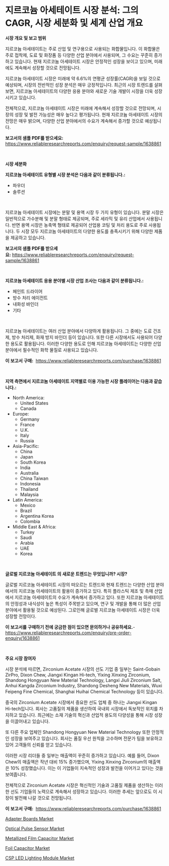 <p><h1>지르코늄 아세테이트 시장 분석: 그의 CAGR, 시장 세분화 및 세계 산업 개요</h1></p><p><strong>시장 개요 및 보고 범위</strong></p>
<p><p>지르코늄 아세테이트는 주로 산업 및 연구용으로 사용되는 화합물입니다. 이 화합물은 주로 접착제, 도료 및 화장품 등 다양한 산업 분야에서 사용되며, 그 수요는 꾸준히 증가하고 있습니다. 현재 지르코늄 아세테이트 시장은 안정적인 성장을 보이고 있으며, 미래에도 계속해서 성장할 것으로 전망됩니다. </p><p>지르코늄 아세테이트 시장은 미래에 약 6.6%의 연평균 성장률(CAGR)을 보일 것으로 예상되며, 시장의 전반적인 성장 분석은 매우 긍정적입니다. 최근의 시장 트렌드를 살펴보면, 지르코늄 아세테이트의 다양한 응용 분야와 새로운 기술 개발이 시장을 더욱 성장시키고 있습니다.</p><p>전체적으로, 지르코늄 아세테이트 시장은 미래에 계속해서 성장할 것으로 전망되며, 시장의 성장 및 발전 가능성은 매우 높다고 평가됩니다. 현재 지르코늄 아세테이트 시장의 전망은 매우 밝으며, 다양한 산업 분야에서의 수요가 계속해서 증가할 것으로 예상됩니다.</p></p>
<p><strong>보고서의 샘플 PDF를 받으세요:</strong> <a href="https://www.reliableresearchreports.com/enquiry/request-sample/1638861">https://www.reliableresearchreports.com/enquiry/request-sample/1638861</a></p>
<p>&nbsp;</p>
<p><strong>시장 세분화</strong></p>
<p><strong>지르코늄 아세테이트 유형별 시장 분석은 다음과 같이 분류됩니다.:</strong></p>
<p><ul><li>파우더</li><li>솔루션</li></ul></p>
<p>&nbsp;</p>
<p><p>지르코늄 아세테이트 시장에는 분말 및 용액 시장 두 가지 유형이 있습니다. 분말 시장은 일반적으로 가수분해 및 분말 형태로 제공되며, 주로 세라믹 및 유리 산업에서 사용됩니다. 반면 용액 시장은 농축액 형태로 제공되어 산업용 코팅 및 처리 용도로 주로 사용됩니다. 두 시장 모두 지르코늄 아세테이트의 다양한 용도를 충족시키기 위해 다양한 제품을 제공하고 있습니다.</p></p>
<p><strong>보고서의 샘플 PDF를 받으세요:</strong>&nbsp;<a href="https://www.reliableresearchreports.com/enquiry/request-sample/1638861">https://www.reliableresearchreports.com/enquiry/request-sample/1638861</a></p>
<p>&nbsp;</p>
<p><strong> 지르코늄 아세테이트 응용 분야별 시장 산업 조사는 다음과 같이 분류됩니다.:</strong></p>
<p><ul><li>페인트 드라이어</li><li>방수 처리 에이전트</li><li>내화성 바인더</li><li>기타</li></ul></p>
<p>&nbsp;</p>
<p><p>지르코늄 아세테이트는 여러 산업 분야에서 다양하게 활용됩니다. 그 중에는 도료 건조제, 방수 처리제, 화재 방지 바인더 등이 있습니다. 또한 다른 시장에서도 사용되어 다양한 용도로 활용됩니다. 이러한 다양한 용도로 인해 지르코늄 아세테이트는 다양한 산업 분야에서 필수적인 화학 물질로 사용되고 있습니다.</p></p>
<p><strong>이 보고서 구매:</strong>&nbsp; <a href="https://www.reliableresearchreports.com/purchase/1638861">https://www.reliableresearchreports.com/purchase/1638861</a></p>
<p>&nbsp;</p>
<p><strong>지역 측면에서 지르코늄 아세테이트 지역별로 이용 가능한 시장 플레이어는 다음과 같습니다.:</strong></p>
<p><ul>
    <li>
        North America:
        <ul>
            <li>United States</li>
            <li>Canada</li>
        </ul>
    </li>
    <li>
        Europe:
        <ul>
            <li>Germany</li>
            <li>France</li>
            <li>U.K.</li>
            <li>Italy</li>
            <li>Russia</li>
        </ul>
    </li>
    <li>
        Asia-Pacific:
        <ul>
            <li>China</li>
            <li>Japan</li>
            <li>South Korea</li>
            <li>India</li>
            <li>Australia</li>
            <li>China Taiwan</li>
            <li>Indonesia</li>
            <li>Thailand</li>
            <li>Malaysia</li>
        </ul>
    </li>
    <li>
        Latin America:
        <ul>
            <li>Mexico</li>
            <li>Brazil</li>
            <li>Argentina Korea</li>
            <li>Colombia</li>
        </ul>
    </li>
    <li>
        Middle East & Africa:
        <ul>
            <li>Turkey</li>
            <li>Saudi</li>
            <li>Arabia</li>
            <li>UAE</li>
            <li>Korea</li>
        </ul>
    </li>
    </ul></p>
<p>&nbsp;</p>
<p><strong>글로벌 지르코늄 아세테이트 의 새로운 트렌드는 무엇입니까? 시장?</strong></p>
<p><p>글로벌 지르코늄 아세테이트 시장의 떠오르는 트렌드와 현재 트렌드는 다양한 산업 분야에서의 지르코늄 아세테이트의 활용이 증가하고 있다. 특히 플라스틱 제조 및 촉매 산업에서 지르코늄 아세테이트의 수요가 계속해서 증가하고 있다. 또한 지르코늄 아세테이트의 안정성과 내식성이 높은 특성이 주목받고 있으며, 연구 및 개발을 통해 더 많은 산업 분야에서 활용될 것으로 예상된다. 그로인해 글로벌 지르코늄 아세테이트 시장은 더욱 성장할 전망이다.</p></p>
<p><strong>이 보고서를 구매하기 전에 궁금한 점이 있으면 문의하거나 공유하세요.</strong>- <a href="https://www.reliableresearchreports.com/enquiry/pre-order-enquiry/1638861">https://www.reliableresearchreports.com/enquiry/pre-order-enquiry/1638861</a></p>
<p>&nbsp;</p>
<p><strong>주요 시장 참여자</strong></p>
<p><p>시장 분석에 따르면, Zirconium Acetate 시장의 선도 기업 중 일부는 Saint-Gobain ZirPro, Dixon Chew, Jiangxi Kingan Hi-tech, Yixing Xinxing Zirconium, Shandong Hongyuan New Material Technology, Langxi Jiuli Zirconium Salt, Anhui Kangda Zirconium Industry, Shandong Desheng New Materials, Wuxi Feipeng Fine Chemical, Shanghai Huihai Chemical Technology 등이 있습니다.</p><p>중국의 Zirconium Acetate 시장에서 중요한 선도 업체 중 하나는 Jiangxi Kingan Hi-tech입니다. 회사는 고품질의 제품을 생산하여 국내외 시장에서 독보적인 위치를 차지하고 있습니다. 최근에는 소재 기술의 혁신과 산업적 용도의 다양성을 통해 시장 성장을 이끌어내고 있습니다.</p><p>또 다른 주요 업체인 Shandong Hongyuan New Material Technology 또한 안정적인 성장을 보여주고 있습니다. 회사는 품질 우선 원칙을 고수하며 전문가 팀을 보유하고 있어 고객들의 신뢰를 얻고 있습니다.</p><p>이러한 시장 리더들 중 일부는 매출액이 꾸준히 증가하고 있습니다. 예를 들어, Dixon Chew의 매출액은 작년 대비 15% 증가했으며, Yixing Xinxing Zirconium의 매출액은 10% 성장했습니다. 이는 이 기업들이 지속적인 성장과 발전을 이어가고 있다는 것을 보여줍니다.</p><p>전체적으로 Zirconium Acetate 시장은 혁신적인 기술과 고품질 제품을 생산하는 이러한 선도 기업들의 노력으로 계속해서 성장하고 있습니다. 이러한 추세는 앞으로도 이 시장이 발전해 나갈 것으로 전망됩니다.</p></p>
<p><strong>이 보고서 구매:</strong>&nbsp;&nbsp;<a href="https://www.reliableresearchreports.com/purchase/1638861">https://www.reliableresearchreports.com/purchase/1638861</a></p>
<p><p><a href="https://github.com/lataunyatinikmelvin59ilbd0dv/Market-Research-Report-List-1/blob/main/adapter-boards-market.md">Adapter Boards Market</a></p><p><a href="https://github.com/luckyshygirl/Market-Research-Report-List-3/blob/main/optical-pulse-sensor-market.md">Optical Pulse Sensor Market</a></p><p><a href="https://github.com/vimar16th/Market-Research-Report-List-3/blob/main/metallized-film-capacitor-market.md">Metallized Film Capacitor Market</a></p><p><a href="https://github.com/JameTravis/Market-Research-Report-List-4/blob/main/foil-capacitor-market.md">Foil Capacitor Market</a></p><p><a href="https://github.com/markusgodoy/Market-Research-Report-List-2/blob/main/csp-led-lighting-module-market.md">CSP LED Lighting Module Market</a></p></p>
